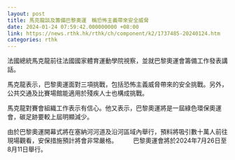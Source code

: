 ```yaml
---
layout: post
title: 馬克龍談及籌備巴黎奧運　稱恐怖主義帶來安全威脅
date: 2024-01-24 07:59:42.000000000 +08:00
link: https://news.rthk.hk/rthk/ch/component/k2/1737485-20240124.htm
categories: rthk
---
```


法國總統馬克龍前往法國國家體育運動學院視察，並就巴黎奧運會籌備工作發表講話。

馬克龍表示，巴黎奧運面對三項挑戰，包括恐怖主義威脅帶來的安全挑戰。另外，公共交通及比賽場館能適用於殘疾人士也構成挑戰。 

馬克龍對賽會組織工作表示有信心。他又表示，巴黎奧運將是一屆綠色環保奧運會，碳足跡要較上屆明顯減少。 

由於巴黎奧運開幕式將在塞納河河道及沿河區域內舉行，預料將吸引數十萬人前往現場觀看，安保措施預計將會非常嚴格。 
  　　 
巴黎奧運會將於2024年7月26日至8月11日舉行。
